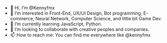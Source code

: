 - 👋 Hi, I’m @Kennyfmx
- 👀 I’m interested in Front-End, UX/UI Design, Bot programming, E-commerce, Neural Network, Computer Science, and little bit Game Dev. 
- 🌱 I’m currently learning JavaScript, Python.
- 💞️ I’m looking to collaborate with creative peoples and companies.
- 📫 How to reach me: You can find me everywhere like @kennyfmx

<!---
Kennyfmx/Kennyfmx is a ✨ special ✨ repository because its `README.md` (this file) appears on your GitHub profile.
You can click the Preview link to take a look at your changes.
--->
